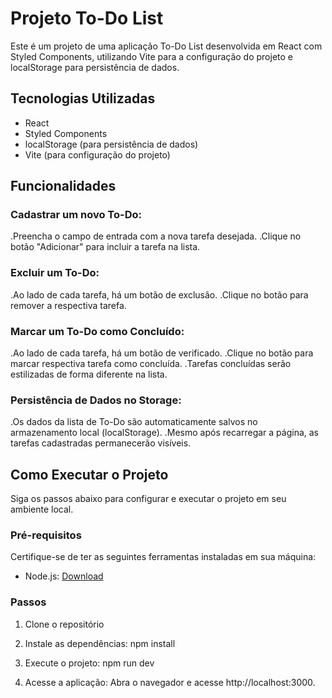 # Projeto To-Do List
Este é um projeto de uma aplicação To-Do List desenvolvida em React com Styled Components, utilizando Vite para a configuração do projeto e localStorage para persistência de dados.

## Tecnologias Utilizadas

- React
- Styled Components
- localStorage (para persistência de dados)
- Vite (para configuração do projeto)


## Funcionalidades

### Cadastrar um novo To-Do:
  .Preencha o campo de entrada com a nova tarefa desejada.
  .Clique no botão "Adicionar" para incluir a tarefa na lista.

### Excluir um To-Do:
  .Ao lado de cada tarefa, há um botão de exclusão.
  .Clique no botão para remover a respectiva tarefa.

### Marcar um To-Do como Concluído:
  .Ao lado de cada tarefa, há um botão de verificado.
  .Clique no botão para marcar respectiva tarefa como concluída.
  .Tarefas concluídas serão estilizadas de forma diferente na lista.

### Persistência de Dados no Storage:
  .Os dados da lista de To-Do são automaticamente salvos no armazenamento local (localStorage).
  .Mesmo após recarregar a página, as tarefas cadastradas permanecerão visíveis.

## Como Executar o Projeto
  Siga os passos abaixo para configurar e executar o projeto em seu ambiente local.

### Pré-requisitos
  Certifique-se de ter as seguintes ferramentas instaladas em sua máquina:

  - Node.js: [Download](https://nodejs.org/)

### Passos
1. Clone o repositório

2. Instale as dependências:
    npm install

3. Execute o projeto:
    npm run dev

4. Acesse a aplicação:
    Abra o navegador e acesse http://localhost:3000.
